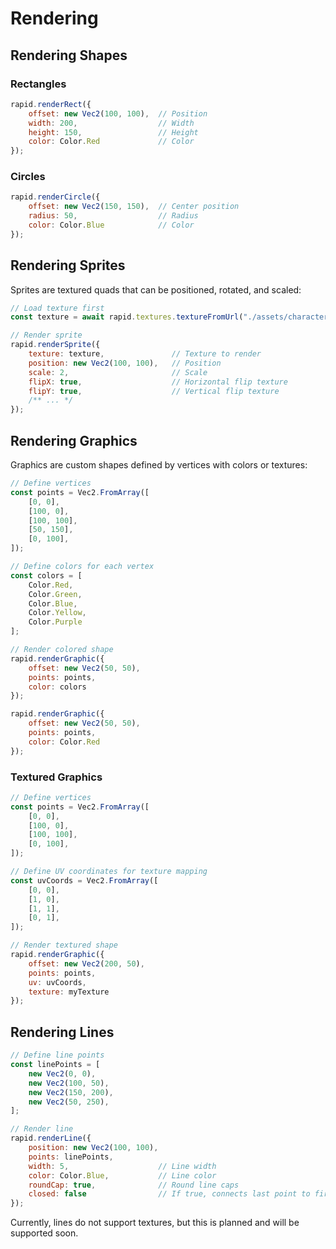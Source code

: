 # Rendering

## Rendering Shapes

### Rectangles

```javascript
rapid.renderRect({
    offset: new Vec2(100, 100),  // Position
    width: 200,                  // Width
    height: 150,                 // Height
    color: Color.Red             // Color
});
```

### Circles

```javascript
rapid.renderCircle({
    offset: new Vec2(150, 150),  // Center position
    radius: 50,                  // Radius
    color: Color.Blue            // Color
});
```

## Rendering Sprites

Sprites are textured quads that can be positioned, rotated, and scaled:

```javascript
// Load texture first
const texture = await rapid.textures.textureFromUrl("./assets/character.png");

// Render sprite
rapid.renderSprite({
    texture: texture,               // Texture to render
    position: new Vec2(100, 100),   // Position
    scale: 2,                       // Scale
    flipX: true,                    // Horizontal flip texture
    flipY: true,                    // Vertical flip texture
    /** ... */
});
```

## Rendering Graphics

Graphics are custom shapes defined by vertices with colors or textures:

```javascript
// Define vertices
const points = Vec2.FromArray([
    [0, 0],
    [100, 0],
    [100, 100],
    [50, 150],
    [0, 100],
]);

// Define colors for each vertex
const colors = [
    Color.Red,
    Color.Green,
    Color.Blue,
    Color.Yellow,
    Color.Purple
];

// Render colored shape
rapid.renderGraphic({
    offset: new Vec2(50, 50),
    points: points,
    color: colors
});

rapid.renderGraphic({
    offset: new Vec2(50, 50),
    points: points,
    color: Color.Red 
});
```

### Textured Graphics

```javascript
// Define vertices
const points = Vec2.FromArray([
    [0, 0],
    [100, 0],
    [100, 100],
    [0, 100],
]);

// Define UV coordinates for texture mapping
const uvCoords = Vec2.FromArray([
    [0, 0],
    [1, 0],
    [1, 1],
    [0, 1],
]);

// Render textured shape
rapid.renderGraphic({
    offset: new Vec2(200, 50),
    points: points,
    uv: uvCoords,
    texture: myTexture
});
```

## Rendering Lines

```javascript
// Define line points
const linePoints = [
    new Vec2(0, 0),
    new Vec2(100, 50),
    new Vec2(150, 200),
    new Vec2(50, 250),
];

// Render line
rapid.renderLine({
    position: new Vec2(100, 100),
    points: linePoints,
    width: 5,                    // Line width
    color: Color.Blue,           // Line color
    roundCap: true,              // Round line caps
    closed: false                // If true, connects last point to first
});
```
Currently, lines do not support textures, but this is planned and will be supported soon.